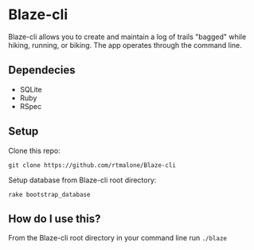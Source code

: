 Blaze-cli
==========

Blaze-cli allows you to create and maintain a log of trails "bagged" while
hiking, running, or biking. The app operates through the command line.

Dependecies
-----------

- SQLite
- Ruby
- RSpec

Setup
-----

Clone this repo:

`git clone https://github.com/rtmalone/Blaze-cli`

Setup database from Blaze-cli root directory:

`rake bootstrap_database`

How do I use this?
------------------

From the Blaze-cli root directory in your command line run `./blaze`
